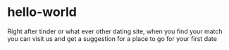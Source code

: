 # hello-world
Right after tinder or what ever other dating site, when you find your match you can visit us and get a suggestion for a place to go for your first date
